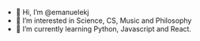 - 👋 Hi, I’m @emanuelekj 
- 👀 I’m interested in Science, CS, Music and Philosophy
- 🌱 I’m currently learning Python, Javascript and React. 
